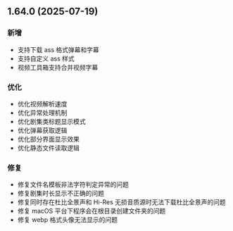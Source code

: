 ## 1.64.0 (2025-07-19)
### 新增
* 支持下载 ass 格式弹幕和字幕
* 支持自定义 ass 样式
* 视频工具箱支持合并视频字幕

### 优化
* 优化视频解析速度
* 优化异常处理机制
* 优化剧集类标题显示模式
* 优化弹幕获取逻辑
* 优化部分界面显示效果
* 优化静态文件读取逻辑

### 修复
* 修复文件名模板非法字符判定异常的问题
* 修复剧集时长显示不正确的问题
* 修复同时存在杜比全景声和 Hi-Res 无损音质源时无法下载杜比全景声的问题
* 修复 macOS 平台下程序会在根目录创建文件夹的问题
* 修复 webp 格式头像无法显示的问题